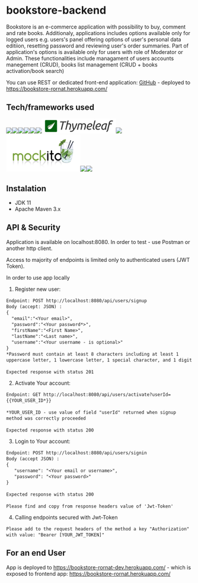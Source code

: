 # bookstore-backend

Bookstore is an e-commerce application with possibility to buy, comment and rate books. Additionaly, applications includes options available only for logged users e.g. users's panel offering options of user's personal data editiion, resetting password and reviewing user's order summaries.
Part of application's options is available only for users with role of Moderator or Admin. These functionalities include managament of users accounts manegement (CRUD), books list management (CRUD + books activation/book search)
 
You can use REST or dedicated front-end application: [GitHub](https://github.com/Radek87o/bookstore-frontend) - deployed to https://bookstore-rornat.herokuapp.com/

## Tech/frameworks used ##

<img src="https://spring.io/images/spring-logo-9146a4d3298760c2e7e49595184e1975.svg" width="200"><img src="https://hibernate.org/images/hibernate-logo.svg" width="200"><img src="https://upload.wikimedia.org/wikipedia/commons/thumb/2/29/Postgresql_elephant.svg/1200px-Postgresql_elephant.svg.png" width="100"><img src="https://girishkumarshakya.files.wordpress.com/2015/10/java-mail-send-01.jpg" width="150"><img src="https://ubiq.co/tech-blog/wp-content/uploads/2020/07/increase-request-timeout-apache.png" width="200"><img src="https://miro.medium.com/max/1400/1*WjmDb7LvLRBbWsp6x7Gakw.jpeg" width="150"><img src="https://raw.githubusercontent.com/thymeleaf/thymeleaf-org/main/artwork/thymeleaf%202016/thymeleaf_logo_white.png" width="200"><img src="https://junit.org/junit4/images/junit5-banner.png" width="200"><img src="https://raw.githubusercontent.com/mockito/mockito/main/src/javadoc/org/mockito/logo.png" width="200"><img src="https://upload.wikimedia.org/wikipedia/commons/thumb/5/52/Apache_Maven_logo.svg/2560px-Apache_Maven_logo.svg.png" width="200"><img src="https://www.javanibble.com/assets/images/feature-images/feature-image-lombok.png" width="100">

## Instalation ##

* JDK 11
* Apache Maven 3.x

## API & Security ##

Application is available on localhost:8080. In order to test - use Postman or another http client. 

Access to majority of endpoints is limited only to authenticated users (JWT Token).

In order to use app locally

1. Register new user:
  ```
  Endpoint: POST http://localhost:8080/api/users/signup
  Body (accept: JSON) :
  {
    "email":"<Your email>",
    "password":"<Your password*>",
    "firstName":"<First Name>",
    "lastName":"<Last name>",
    "username":"<Your username - is optional>"
  }
  *Password must contain at least 8 characters including at least 1 uppercase letter, 1 lowercase letter, 1 special character, and 1 digit 
  
  Expected response with status 201
  ```
2. Activate Your account:
  ```
  Endpoint: GET http://localhost:8080/api/users/activate?userId={{YOUR_USER_ID*}}
  
  *YOUR_USER_ID - use value of field "userId" returned when signup method was correctly proceeded
  
  Expected response with status 200
  ```
3. Login to Your account:
  ```
  Endpoint: POST http://localhost:8080/api/users/signin
  Body (accept JSON) :
  {
     "username": "<Your email or username>",
     "password": "<Your password>"
  }
   
  Expected response with status 200
   
  Please find and copy from response headers value of 'Jwt-Token'
  ```
4. Calling endpoints secured with Jwt-Token
  ```
  Please add to the request headers of the method a key "Authorization" with value: "Bearer [YOUR_JWT_TOKEN]"
  ```

## For an end User ##

App is deployed to https://bookstore-rornat-dev.herokuapp.com/ - which is exposed to frontend app: https://bookstore-rornat.herokuapp.com/
